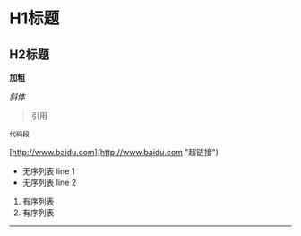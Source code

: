 # H1标题 #

## H2标题 ##

**加粗**

*斜体*

> 引用
>
 
`代码段` 

[http://www.baidu.com](http://www.baidu.com "超链接")

- 无序列表 line 1
- 无序列表 line 2

1. 有序列表
2. 有序列表


----------
